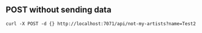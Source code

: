 ## POST without sending data

    curl -X POST -d {} http://localhost:7071/api/not-my-artists?name=Test2
